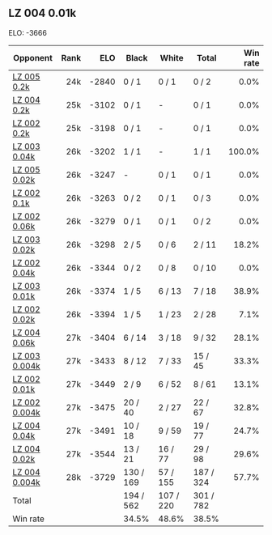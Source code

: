 ## LZ 004 0.01k ##

ELO: -3666

Opponent | Rank | ELO | Black | White | Total | Win rate
---------|-----:|----:|-------|-------|-------|-------:
[LZ 005 0.2k](LZ%20005%200.2k.md) | 24k | -2840 | 0 / 1 | 0 / 1 | 0 / 2 | 0.0%
[LZ 004 0.2k](LZ%20004%200.2k.md) | 25k | -3102 | 0 / 1 | - | 0 / 1 | 0.0%
[LZ 002 0.2k](LZ%20002%200.2k.md) | 25k | -3198 | 0 / 1 | - | 0 / 1 | 0.0%
[LZ 003 0.04k](LZ%20003%200.04k.md) | 26k | -3202 | 1 / 1 | - | 1 / 1 | 100.0%
[LZ 005 0.02k](LZ%20005%200.02k.md) | 26k | -3247 | - | 0 / 1 | 0 / 1 | 0.0%
[LZ 002 0.1k](LZ%20002%200.1k.md) | 26k | -3263 | 0 / 2 | 0 / 1 | 0 / 3 | 0.0%
[LZ 002 0.06k](LZ%20002%200.06k.md) | 26k | -3279 | 0 / 1 | 0 / 1 | 0 / 2 | 0.0%
[LZ 003 0.02k](LZ%20003%200.02k.md) | 26k | -3298 | 2 / 5 | 0 / 6 | 2 / 11 | 18.2%
[LZ 002 0.04k](LZ%20002%200.04k.md) | 26k | -3344 | 0 / 2 | 0 / 8 | 0 / 10 | 0.0%
[LZ 003 0.01k](LZ%20003%200.01k.md) | 26k | -3374 | 1 / 5 | 6 / 13 | 7 / 18 | 38.9%
[LZ 002 0.02k](LZ%20002%200.02k.md) | 26k | -3394 | 1 / 5 | 1 / 23 | 2 / 28 | 7.1%
[LZ 004 0.06k](LZ%20004%200.06k.md) | 27k | -3404 | 6 / 14 | 3 / 18 | 9 / 32 | 28.1%
[LZ 003 0.004k](LZ%20003%200.004k.md) | 27k | -3433 | 8 / 12 | 7 / 33 | 15 / 45 | 33.3%
[LZ 002 0.01k](LZ%20002%200.01k.md) | 27k | -3449 | 2 / 9 | 6 / 52 | 8 / 61 | 13.1%
[LZ 002 0.004k](LZ%20002%200.004k.md) | 27k | -3475 | 20 / 40 | 2 / 27 | 22 / 67 | 32.8%
[LZ 004 0.04k](LZ%20004%200.04k.md) | 27k | -3491 | 10 / 18 | 9 / 59 | 19 / 77 | 24.7%
[LZ 004 0.02k](LZ%20004%200.02k.md) | 27k | -3544 | 13 / 21 | 16 / 77 | 29 / 98 | 29.6%
[LZ 004 0.004k](LZ%20004%200.004k.md) | 28k | -3729 | 130 / 169 | 57 / 155 | 187 / 324 | 57.7%
Total | | | 194 / 562 | 107 / 220 | 301 / 782 | 
Win rate| | | 34.5% | 48.6% | 38.5% | 
